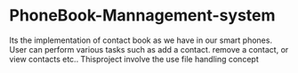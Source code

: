 # PhoneBook-Mannagement-system
Its the  implementation of contact book as we have in our smart phones.
User can perform various tasks such as add a contact. remove a contact, or view contacts etc..
Thisproject involve the use file handling concept
